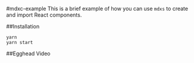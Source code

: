 #mdxc-example
This is a brief example of how you can use `mdxs` to create and import React components.

##Installation

```
yarn
yarn start
```

##Egghead Video
